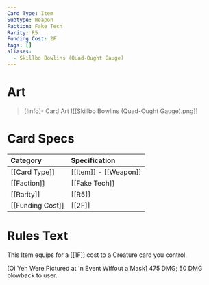 ```yaml
---
Card Type: Item
Subtype: Weapon
Faction: Fake Tech
Rarity: R5
Funding Cost: 2F
tags: []
aliases:
  - Skillbo Bowlins (Quad-Ought Gauge)
---
```

# Art

> [!info]- Card Art
> ![[Skillbo Bowlins (Quad-Ought Gauge).png]]

# Card Specs

| Category | Specification| 
| :--- | :--- |
| [[Card Type]] | [[Item]] - [[Weapon]] |  
| [[Faction]] | [[Fake Tech]] |  
| [[Rarity]] | [[R5]] |  
| [[Funding Cost]] | [[2F]] |  

# Rules Text  

This Item equips for a [[1F]] cost to a Creature card you control.  

[Oi Yeh Were Pictured at 'n Event Wiffout a Mask] 475 DMG; 50 DMG blowback to user.  

